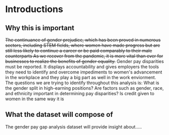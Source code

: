 # Introductions #

## Why this is important ##
~~The continuance of gender prejudice, which has been proved in numerous sectors, including 
STEM fields, where women have made progress but are still less likely to continue a career or 
be paid comparably to their male counterparts As we recover from the pandemic, it is more vital 
than ever for businesses to realize the benefits of gender equality.~~ Gender pay disparities must 
be reported. It displays accountability and gives employers the tools they need to identify and 
overcome impediments to women's advancement in the workplace and they play a big part as 
well in the work enviorment. The questions we are trying to identify throughout this analysis is:
What is the gender split in high-earning positions? Are factors such as gender, race, and 
ethnicity important in determining pay disparities? Is credit given to women in the same way it is 

## What the dataset will compose of ##
The gender pay gap analysis dataset will provide insight about.....
